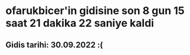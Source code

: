# ofarukbicer'in gidisine son 8 gun 15 saat 21 dakika 22 saniye kaldi

## Gidis tarihi: 30.09.2022 :(